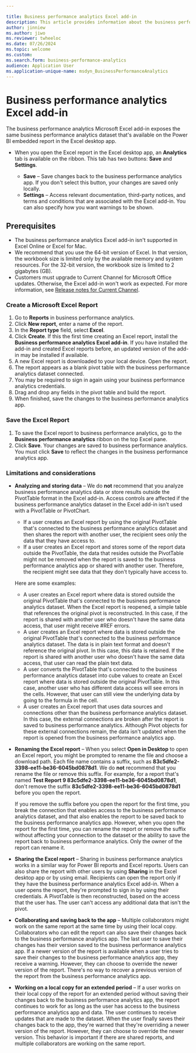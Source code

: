 ```yaml
---

title: Business performance analytics Excel add-in
description: This article provides information about the business performance analytics Microsoft Excel add-in.
author: jinniew
ms.author: jiwo
ms.reviewer: twheeloc 
ms.date: 07/26/2024
ms.topic: welcome
ms.custom:
ms.search.form: business-performance-analytics
audience: Application User
ms.application-unique-name: msdyn_BusinessPerformanceAnalytics
---
```


# Business performance analytics Excel add-in

The business performance analytics Microsoft Excel add-in exposes the same business performance analytics dataset that's available on the Power BI embedded report in the Excel desktop app.

- When you open the Excel report in the Excel desktop app, an **Analytics** tab is available on the ribbon. This tab has two buttons: **Save** and **Settings**.

    - **Save** – Save changes back to the business performance analytics app. If you don't select this button, your changes are saved only locally.
    - **Settings** – Access relevant documentation, third-party notices, and terms and conditions that are associated with the Excel add-in. You can also specify how you want warnings to be shown.

## Prerequisites

- The business performance analytics Excel add-in isn't supported in Excel Online or Excel for Mac.
- We recommend that you use the 64-bit version of Excel. In that version, the workbook size is limited only by the available memory and system resources. For the 32-bit version, the workbook size is limited to 2 gigabytes (GB).
- Customers must upgrade to Current Channel for Microsoft Office updates. Otherwise, the Excel add-in won't work as expected. For more information, see [Release notes for Current Channel](/officeupdates/current-channel).

### Create a Microsoft Excel Report
1.	Go to **Reports** in business performance analytics.
2.	Click **New report**, enter a name of the report.
3.	In the **Report type** field, select **Excel**. 
4.	Click **Create**. If this the first time creating an Excel report, install the **Business performance analytics Excel add-in**. If you have installed the add-in and created Excel reports before, an updated version of the add-in may be installed if available. 
5.	A new Excel report is downloaded to your local device. Open the report.
6.	The report appears as a blank pivot table with the business performance analytics dataset connected.
7.	You may be required to sign in again using your business performance analytics credentials.
8.	Drag and drop any fields in the pivot table and build the report.
9.	When finished, save the changes to the business performance analytics app.


### Save the Excel Report
1.	To save the Excel report to business performance analytics, go to the **Business performance analytics** ribbon on the top Excel pane.
2.	Click **Save**. Your changes are saved to business performance analytics. You must click **Save** to reflect the changes in the business performance analytics app.



### Limitations and considerations

- **Analyzing and storing data** – We do **not** recommend that you analyze business performance analytics data or store results outside the PivotTable format in the Excel add-in. Access controls are affected if the business performance analytics dataset in the Excel add-in isn't used with a PivotTable or PivotChart.

    - If a user creates an Excel report by using the original PivotTable that's connected to the business performance analytics dataset and then shares the report with another user, the recipient sees only the data that they have access to.
    - If a user creates an Excel report and stores some of the report data outside the PivotTable, the data that resides outside the PivotTable might not be removed when the report is saved to the business performance analytics app or shared with another user. Therefore, the recipient might see data that they don't typically have access to.

    Here are some examples:

    - A user creates an Excel report where data is stored outside the original PivotTable that's connected to the business performance analytics dataset. When the Excel report is reopened, a simple table that references the original pivot is reconstructed. In this case, if the report is shared with another user who doesn't have the same data access, that user might receive \#REF errors.
    - A user creates an Excel report where data is stored outside the original PivotTable that's connected to the business performance analytics dataset. The data is in plain text format and doesn't reference the original pivot. In this case, this data is retained. If the report is shared with another user who doesn't have the same data access, that user can read the plain text data.
    - A user converts the PivotTable that's connected to the business performance analytics dataset into cube values to create an Excel report where data is stored outside the original PivotTable. In this case, another user who has different data access will see errors in the cells. However, that user can still view the underlying data by going to the formula in the cell.
    - A user creates an Excel report that uses data sources and connections other than the business performance analytics dataset. In this case, the external connections are broken after the report is saved to business performance analytics. Although Pivot objects for these external connections remain, the data isn't updated when the report is opened from the business performance analytics app.

- **Renaming the Excel report** – When you select **Open in Desktop** to open an Excel report, you might be prompted to rename the file and choose a download path. Each file name contains a suffix, such as **83c5dfe2-3398-ee11-be36-6045bd0878d1**. We do **not** recommend that you rename the file or remove this suffix. For example, for a report that's named **Test Report 9 83c5dfe2-3398-ee11-be36-6045bd0878d1**, don't remove the suffix **83c5dfe2-3398-ee11-be36-6045bd0878d1** before you open the report.

    If you remove the suffix before you open the report for the first time, you break the connection that enables access to the business performance analytics dataset, and that also enables the report to be saved back to the business performance analytics app. However, when you open the report for the first time, you can rename the report or remove the suffix without affecting your connection to the dataset or the ability to save the report back to business performance analytics. Only the owner of the report can rename it.

- **Sharing the Excel report** – Sharing in business performance analytics works in a similar way for Power BI reports and Excel reports. Users can also share the report with other users by using **Sharing** in the Excel desktop app or by using email. Recipients can open the report only if they have the business performance analytics Excel add-in. When a user opens the report, they're prompted to sign in by using their credentials. A PivotTable is then reconstructed, based on the access that the user has. The user can't access any additional data that isn't the pivot.
- **Collaborating and saving back to the app** – Multiple collaborators might work on the same report at the same time by using their local copy. Collaborators who can edit the report can also save their changes back to the business performance analytics app. The last user to save their changes has their version saved to the business performance analytics app. If a newer version of the report is available when a user tries to save their changes to the business performance analytics app, they receive a warning. However, they can choose to override the newer version of the report. There's no way to recover a previous version of the report from the business performance analytics app.
- **Working on a local copy for an extended period** – If a user works on their local copy of the report for an extended period without saving their changes back to the business performance analytics app, the report continues to work for as long as the user has access to the business performance analytics app and data. The user continues to receive updates that are made to the dataset. When the user finally saves their changes back to the app, they're warned that they're overriding a newer version of the report. However, they can choose to override the newer version. This behavior is important if there are shared reports, and multiple collaborators are working on the same report.
